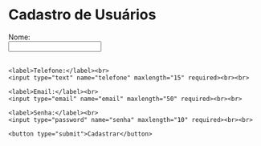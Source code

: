 <!DOCTYPE html>
<html lang="pt-BR">
<head>
  <meta charset="UTF-8">
  <title>Cadastro de Usuários</title>
</head>
<body>
  <h1>Cadastro de Usuários</h1>
  <form action="/cadastrar" method="POST">
    <label>Nome:</label><br>
    <input type="text" name="nome" maxlength="50" required><br><br>

    <label>Telefone:</label><br>
    <input type="text" name="telefone" maxlength="15" required><br><br>

    <label>Email:</label><br>
    <input type="email" name="email" maxlength="50" required><br><br>

    <label>Senha:</label><br>
    <input type="password" name="senha" maxlength="10" required><br><br>

    <button type="submit">Cadastrar</button>
  </form>
</body>
</html>
